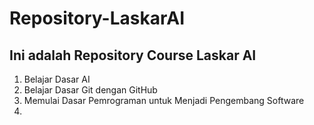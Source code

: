 # Repository-LaskarAI
Ini adalah Repository Course Laskar AI
--
1. Belajar Dasar AI
2. Belajar Dasar Git dengan GitHub
3. Memulai Dasar Pemrograman untuk Menjadi Pengembang Software
4. 
